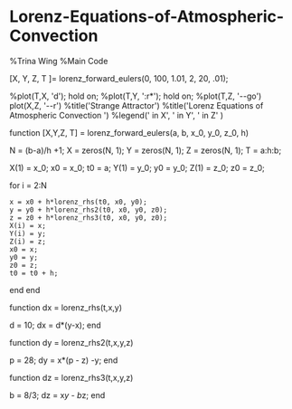 # Lorenz-Equations-of-Atmospheric-Convection

%Trina Wing
%Main Code

[X, Y, Z, T ]= lorenz_forward_eulers(0, 100, 1.01, 2, 20, .01);

%plot(T,X, 'd'); hold on;
%plot(T,Y, ':r*'); hold on;
%plot(T,Z, '--go')
plot(X,Z, '--r')
%title('Strange Attractor')
%title('Lorenz Equations of Atmospheric Convection ')
%legend(' in X', ' in Y', ' in Z' )

function [X,Y,Z, T] = lorenz_forward_eulers(a, b, x_0, y_0, z_0, h)

N = (b-a)/h +1;
X = zeros(N, 1);
Y = zeros(N, 1);
Z = zeros(N, 1);
T = a:h:b; 



X(1) = x_0;
x0 = x_0;
t0 = a;
Y(1) = y_0;
y0 = y_0;
Z(1) = z_0;
z0 = z_0;

for i = 2:N
    
    x = x0 + h*lorenz_rhs(t0, x0, y0);
    y = y0 + h*lorenz_rhs2(t0, x0, y0, z0);
    z = z0 + h*lorenz_rhs3(t0, x0, y0, z0);
    X(i) = x;
    Y(i) = y;
    Z(i) = z;
    x0 = x;
    y0 = y;
    z0 = z;
    t0 = t0 + h;
end
end
    
function dx = lorenz_rhs(t,x,y)

d = 10;
dx = d*(y-x);
end

function dy = lorenz_rhs2(t,x,y,z)

p = 28;
dy = x*(p - z) -y;
end

function dz = lorenz_rhs3(t,x,y,z)

b = 8/3;
dz = x*y - b*z;
end
